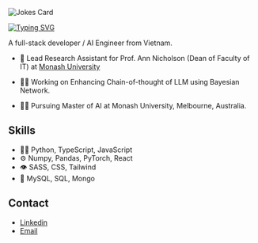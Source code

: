 ![Jokes Card](https://readme-jokes.vercel.app/api?bgColor=%2314261E&borderColor=%23238636&aColor=%2326de81&qColor=%23EDBC51)


<a href="https://git.io/typing-svg"><img src="https://readme-typing-svg.demolab.com?font=Fira+Code&duration=2000&pause=1000&color=EDBC51&width=435&lines=Hi%2C+I'm+Minh+Vo;Welcome+to+my+profile!" alt="Typing SVG" /></a>

A full-stack developer / AI Engineer from Vietnam.

- 🐝 Lead Research Assistant for Prof. Ann Nicholson (Dean of Faculty of IT) at [Monash University](https://www.monash.edu/)

- 👨‍💻 Working on Enhancing Chain-of-thought of LLM using Bayesian Network.

- 🏃‍♂️ Pursuing Master of AI at Monash University, Melbourne, Australia.

## Skills
- 👨‍💻 Python, TypeScript, JavaScript
- ⚙️ Numpy, Pandas, PyTorch, React
- 👁️ SASS, CSS, Tailwind
- 💽 MySQL, SQL, Mongo

<!--
## Side hustle
- Contributing to open-sourced Quantum transformer for High Energy Physics Analysis at the LHC at [Machine Learning for Science](https://ml4sci.org/gsoc/2025/proposal_QMLHEP5.html)
-->
## Contact
- [Linkedin](https://www.linkedin.com/in/minhvoio/)
- [Email](mailto:minhvo.business@gmail.com)
